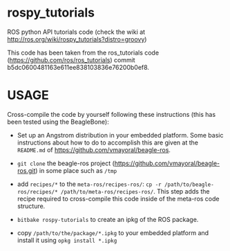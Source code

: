 rospy_tutorials
===============

ROS python API tutorials code (check the wiki at http://ros.org/wiki/rospy_tutorials?distro=groovy)

This code has been taken from the ros_tutorials code (https://github.com/ros/ros_tutorials) commit b5dc0600481163e611ee838103836e76200b0ef8.

USAGE
=====

Cross-compile the code by yourself following these instructions (this has been tested using the BeagleBone):

* Set up an Angstrom distribution in your embedded platform. Some basic instructions about how to do to accomplish this are given at the `README.md`
of https://github.com/vmayoral/beagle-ros.

* `git clone` the beagle-ros project (https://github.com/vmayoral/beagle-ros.git) in some place such as `/tmp`

* add `recipes/*` to the `meta-ros/recipes-ros/`: `cp -r /path/to/beagle-ros/recipes/* /path/to/meta-ros/recipes-ros/`. This step adds the recipe required to cross-compile this code inside of the meta-ros
 code structure.

* `bitbake rospy-tutorials` to create an ipkg of the ROS package.

* copy `/path/to/the/package/*.ipkg` to your embedded platform and install it using `opkg install *.ipkg`



